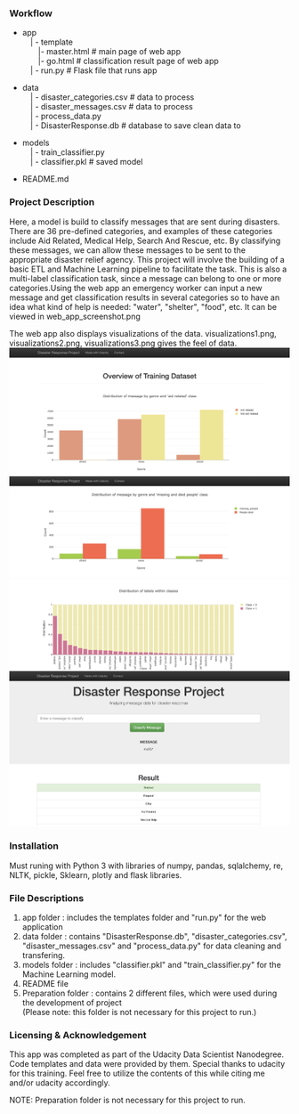 ### Workflow
- app<br>
&emsp;| - template<br>
&emsp;&emsp;|- master.html  # main page of web app<br>
&emsp;&emsp;|- go.html  # classification result page of web app<br>
&emsp;| - run.py  # Flask file that runs app<br>

- data<br>
&emsp;| - disaster_categories.csv  # data to process <br>
&emsp;| - disaster_messages.csv  # data to process<br>
&emsp;| - process_data.py<br>
&emsp;| - DisasterResponse.db   # database to save clean data to<br>

- models<br>
&emsp;| - train_classifier.py<br>
&emsp;| - classifier.pkl  # saved model <br>

- README.md<br>

### Project Description

Here, a model is build to classify messages that are sent during disasters. There are 36 pre-defined categories, and examples of these categories include Aid Related, Medical Help, Search And Rescue, etc. By classifying these messages, we can allow these messages to be sent to the appropriate disaster relief agency. This project will involve the building of a basic ETL and Machine Learning pipeline to facilitate the task. This is also a multi-label classification task, since a message can belong to one or more categories.Using the web app an emergency worker can input a new message and get classification results in several categories so to have an idea what kind of help is needed: "water", "shelter", "food", etc.
It can be viewed in web_app_screenshot.png<br>

The web app also displays visualizations of the data.
visualizations1.png, visualizations2.png, visualizations3.png gives the feel of data.<br>
<img src ="https://github.com/jain628/Disaster-Response-Project/blob/main/visualization1.jpg">
<img src ="https://github.com/jain628/Disaster-Response-Project/blob/main/visualization2.jpg">
<img src ="https://github.com/jain628/Disaster-Response-Project/blob/main/visualization3.jpg">
<img src ="https://github.com/jain628/Disaster-Response-Project/blob/main/web_app_screenshot.jpg">

### Installation
Must runing with Python 3 with libraries of numpy, pandas, sqlalchemy, re, NLTK, pickle, Sklearn, plotly and flask libraries.<br>

### File Descriptions
1. app folder : includes the templates folder and "run.py" for the web application<br>
2. data folder : contains "DisasterResponse.db", "disaster_categories.csv", "disaster_messages.csv" and "process_data.py" for data cleaning and transfering.
3. models folder : includes "classifier.pkl" and "train_classifier.py" for the Machine Learning model.<br>
4. README file<br>
5. Preparation folder : contains 2 different files, which were used during the development of project <br>(Please note: this folder is not necessary for this project to run.)<br>

### Licensing & Acknowledgement
This app was completed as part of the Udacity Data Scientist Nanodegree. Code templates and data were provided by them. Special thanks to udacity for this training. Feel free to utilize the contents of this while citing me and/or udacity accordingly.<br>

NOTE: Preparation folder is not necessary for this project to run.
